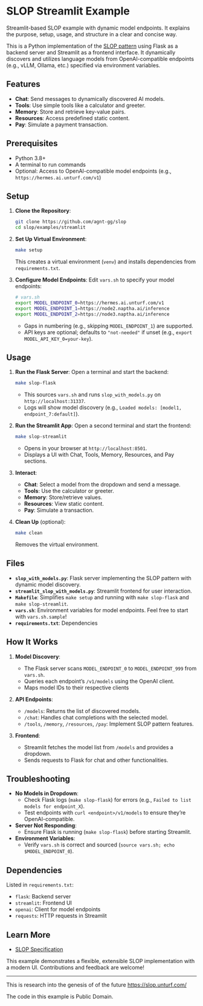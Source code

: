 # SLOP Streamlit Example

Streamlit-based SLOP example with dynamic model endpoints. It explains the purpose, setup, usage, and structure in a clear and concise way.

This is a Python implementation of the [SLOP pattern](https://github.com/agnt-gg/slop) using Flask as a backend server and Streamlit as a frontend interface. It dynamically discovers and utilizes language models from OpenAI-compatible endpoints (e.g., vLLM, Ollama, etc.) specified via environment variables.

## Features

- **Chat**: Send messages to dynamically discovered AI models.
- **Tools**: Use simple tools like a calculator and greeter.
- **Memory**: Store and retrieve key-value pairs.
- **Resources**: Access predefined static content.
- **Pay**: Simulate a payment transaction.

## Prerequisites

- Python 3.8+
- A terminal to run commands
- Optional: Access to OpenAI-compatible model endpoints (e.g., `https://hermes.ai.unturf.com/v1`)

## Setup

1. **Clone the Repository**:
   ```bash
   git clone https://github.com/agnt-gg/slop
   cd slop/examples/streamlit
   ```

2. **Set Up Virtual Environment**:

   ```bash
   make setup
   ```
   This creates a virtual environment (`venv`) and installs dependencies from `requirements.txt`.

3. **Configure Model Endpoints**:
   Edit `vars.sh` to specify your model endpoints:

   ```bash
   # vars.sh
   export MODEL_ENDPOINT_0=https://hermes.ai.unturf.com/v1
   export MODEL_ENDPOINT_1=https://node2.naptha.ai/inference
   export MODEL_ENDPOINT_2=https://node3.naptha.ai/inference
   ```
   - Gaps in numbering (e.g., skipping `MODEL_ENDPOINT_1`) are supported.
   - API keys are optional; defaults to `"not-needed"` if unset (e.g., `export MODEL_API_KEY_0=your-key`).

## Usage

1. **Run the Flask Server**:
   Open a terminal and start the backend:

   ```bash
   make slop-flask
   ```
   - This sources `vars.sh` and runs `slop_with_models.py` on `http://localhost:31337`.
   - Logs will show model discovery (e.g., `Loaded models: [model1, endpoint_7:default]`).

2. **Run the Streamlit App**:
   Open a second terminal and start the frontend:

   ```bash
   make slop-streamlit
   ```
   - Opens in your browser at `http://localhost:8501`.
   - Displays a UI with Chat, Tools, Memory, Resources, and Pay sections.

3. **Interact**:
   - **Chat**: Select a model from the dropdown and send a message.
   - **Tools**: Use the calculator or greeter.
   - **Memory**: Store/retrieve values.
   - **Resources**: View static content.
   - **Pay**: Simulate a transaction.

4. **Clean Up** (optional):

   ```bash
   make clean
   ```
   Removes the virtual environment.

## Files

- **`slop_with_models.py`**: Flask server implementing the SLOP pattern with dynamic model discovery.
- **`streamlit_slop_with_models.py`**: Streamlit frontend for user interaction.
- **`Makefile`**: Simplifies ``make setup`` and running with ``make slop-flask`` and ``make slop-streamlit``.
- **`vars.sh`**: Environment variables for model endpoints. Feel free to start with ``vars.sh.sample``!
- **`requirements.txt`**: Dependencies

## How It Works

1. **Model Discovery**:
   - The Flask server scans `MODEL_ENDPOINT_0` to `MODEL_ENDPOINT_999` from `vars.sh`.
   - Queries each endpoint’s `/v1/models` using the OpenAI client.
   - Maps model IDs to their respective clients

2. **API Endpoints**:
   - `/models`: Returns the list of discovered models.
   - `/chat`: Handles chat completions with the selected model.
   - `/tools`, `/memory`, `/resources`, `/pay`: Implement SLOP pattern features.

3. **Frontend**:
   - Streamlit fetches the model list from `/models` and provides a dropdown.
   - Sends requests to Flask for chat and other functionalities.

## Troubleshooting

- **No Models in Dropdown**:
  - Check Flask logs (`make slop-flask`) for errors (e.g., `Failed to list models for endpoint_X`).
  - Test endpoints with `curl <endpoint>/v1/models` to ensure they’re OpenAI-compatible.
- **Server Not Responding**:
  - Ensure Flask is running (`make slop-flask`) before starting Streamlit.
- **Environment Variables**:
  - Verify `vars.sh` is correct and sourced (`source vars.sh; echo $MODEL_ENDPOINT_0`).

## Dependencies

Listed in `requirements.txt`:
- `flask`: Backend server
- `streamlit`: Frontend UI
- `openai`: Client for model endpoints
- `requests`: HTTP requests in Streamlit

## Learn More

- [SLOP Specification](https://github.com/agnt-gg/slop)

This example demonstrates a flexible, extensible SLOP implementation with a modern UI. Contributions and feedback are welcome!

---

This is research into the genesis of of the future https://slop.unturf.com/

The code in this example is Public Domain.
